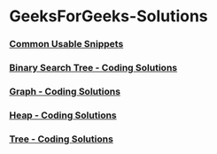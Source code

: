 # GeeksForGeeks-Solutions
### [Common Usable Snippets](https://github.com/Ushnesha/GeeksForGeeks-Solutions/blob/master/CommonUsableSnippets.md)
### [Binary Search Tree - Coding Solutions](https://github.com/Ushnesha/GeeksForGeeks-Solutions/blob/master/BinarySearchTree.md)
### [Graph - Coding Solutions](https://github.com/Ushnesha/GeeksForGeeks-Solutions/blob/master/Graph.md)
### [Heap - Coding Solutions](https://github.com/Ushnesha/GeeksForGeeks-Solutions/blob/master/Heap.md)
### [Tree - Coding Solutions](https://github.com/Ushnesha/GeeksForGeeks-Solutions/blob/master/Tree.md)

